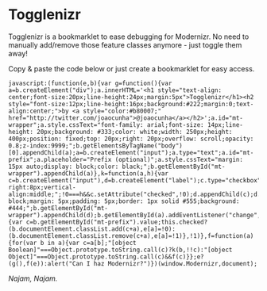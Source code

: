 Togglenizr
=================

Togglenizr is a bookmarklet to ease debugging for Modernizr. No need to manually add/remove those feature classes anymore - just toggle them away!

Copy & paste the code below or just create a bookmarklet for easy access.

    javascript:(function(e,b){var g=function(){var a=b.createElement("div");a.innerHTML='<h1 style="text-align: center;font-size:20px;line-height:24px;margin:5px">Togglenizr</h1><h2 style="font-size:12px;line-height:16px;background:#222;margin:0;text-align:center;">by <a style="color:#b80007;" href="http://twitter.com/joaocunha">@joaocunha</a></h2>';a.id="mt-wrapper";a.style.cssText="font-family: arial;font-size: 14px;line-height: 20px;background: #333;color: white;width: 250px;height: 400px;position: fixed;top: 20px;right: 20px;overflow: scroll;opacity: 0.8;z-index:9999;";b.getElementsByTagName("body")[0].appendChild(a);a=b.createElement("input");a.type="text";a.id="mt-prefix";a.placeholder="Prefix (optional)";a.style.cssText="margin: 15px auto;display: block;color: black;";b.getElementById("mt-wrapper").appendChild(a)},k=function(a,h){var c=b.createElement("input"),d=b.createElement("label");c.type="checkbox";c.id=a;c.style.cssText="margin-right:8px;vertical-align:middle;";!0===h&&c.setAttribute("checked",!0);d.appendChild(c);d.innerHTML+=a;d.style.cssText="display: block;margin: 5px;padding: 5px;border: 1px solid #555;background: #444;";b.getElementById("mt-wrapper").appendChild(d);b.getElementById(a).addEventListener("change",function(){var c=b.getElementById("mt-prefix").value;this.checked?(b.documentElement.classList.add(c+a),e[a]=!0):(b.documentElement.classList.remove(c+a),e[a]=!1)},!1)},f=function(a){for(var b in a){var c=a[b];"[object Boolean]"===Object.prototype.toString.call(c)?k(b,!!c):"[object Object]"===Object.prototype.toString.call(c)&&f(c)}};e?(g(),f(e)):alert("Can I haz Modernizr?")})(window.Modernizr,document);

*Najam, Najam.*
